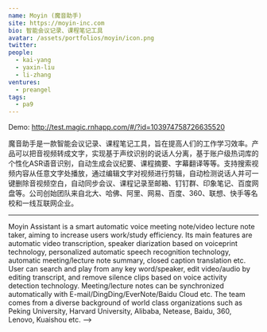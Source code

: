 ```yaml
---
name: Moyin (魔音助手)
site: https://moyin-inc.com
bio: 智能会议记录、课程笔记工具
avatar: /assets/portfolios/moyin/icon.png
twitter:
people:
  - kai-yang
  - yaxin-liu
  - li-zhang
ventures:
  - preangel
tags:
  - pa9
---
```


Demo: <http://test.magic.rnhapp.com/#/?id=103974758726635520>

魔音助手是一款智能会议记录、课程笔记工具，旨在提高人们的工作学习效率。产品可以把音视频转成文字，实现基于声纹识别的说话人分离，基于账户级热词库的个性化ASR语音识别，自动生成会议纪要、课程摘要、字幕翻译等等。支持搜索视频内容从任意文字处播放，通过编辑文字对视频进行剪辑，自动检测说话人并可一键删除音视频空白，自动同步会议、课程记录至邮箱、钉钉群、印象笔记、百度网盘等。公司创始团队来自北大、哈佛、阿里、网易、百度、360、联想、快手等名校和一线互联网企业。

---

Moyin Assistant is a smart automatic voice meeting note/video lecture note taker, aiming to increase users work/study efficiency. Its main features are automatic video transcription, speaker diarization based on voiceprint technology, personalized automatic speech recognition technology, automatic meeting/lecture note summary, closed caption translation etc. User can search and play from any key word/speaker, edit video/audio by editing transcript, and remove silence clips based on voice activity detection technology. Meeting/lecture notes can be synchronized automatically with E-mail/DingDing/EverNote/Baidu Cloud etc. The team comes from a diverse background of world class organizations such as Peking University, Harvard University, Alibaba, Netease, Baidu, 360, Lenovo, Kuaishou etc. -->
